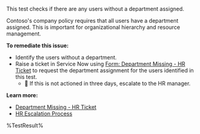 This test checks if there are any users without a department assigned.

Contoso's company policy requires that all users have a department assigned. This is important for organizational hierarchy and resource management.

**To remediate this issue:**

- Identify the users without a department.
- Raise a ticket in Service Now using [Form: Department Missing - HR Ticket](https://contoso.service-now.com/departmentmissing) to request the department assignment for the users identified in this test.
  - 🔺 If this is not actioned in three days, escalate to the HR manager.

**Learn more:**

- [Department Missing - HR Ticket](https://contoso.service-now.com/departmentmissing)
- [HR Escalation Process](https://contoso.service-now.com/hrescalation)

<!--- Results --->
%TestResult%